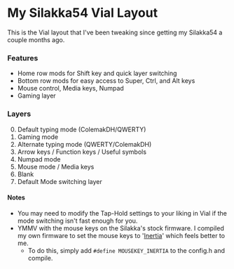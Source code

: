 # My Silakka54 Vial Layout
This is the Vial layout that I've been tweaking since getting my Silakka54 a couple months ago.

### Features
- Home row mods for Shift key and quick layer switching
- Bottom row mods for easy access to Super, Ctrl, and Alt keys
- Mouse control, Media keys, Numpad
- Gaming layer

### Layers
0. Default typing mode (ColemakDH/QWERTY)
1. Gaming mode
2. Alternate typing mode (QWERTY/ColemakDH)
3. Arrow keys / Function keys / Useful symbols
4. Numpad mode
5. Mouse mode / Media keys
6. Blank
7. Default Mode switching layer

#### Notes
- You may need to modify the Tap-Hold settings to your liking in Vial if the mode switching isn't fast enough for you.
- YMMV with the mouse keys on the Silakka's stock firmware. I compiled my own firmware to set the mouse keys to '[Inertia](https://docs.qmk.fm/features/mouse_keys#inertia-mode)' which feels better to me.
  - To do this, simply add `#define MOUSEKEY_INERTIA` to the config.h and compile.
